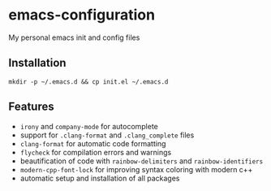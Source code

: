 emacs-configuration
===================

My personal emacs init and config files

## Installation

`mkdir -p ~/.emacs.d && cp init.el ~/.emacs.d`

## Features

* `irony` and `company-mode` for autocomplete
* support for `.clang-format` and `.clang_complete` files
* `clang-format` for automatic code formatting
* `flycheck` for compilation errors and warnings
* beautification of code with `rainbow-delimiters` and `rainbow-identifiers`
* `modern-cpp-font-lock` for improving syntax coloring with modern c++
* automatic setup and installation of all packages
